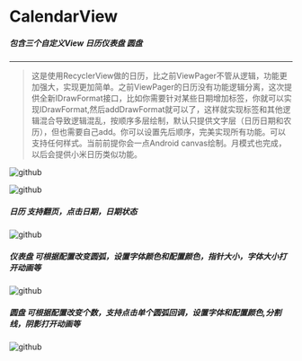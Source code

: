 CalendarView
============


#####  包含三个自定义View 日历仪表盘 圆盘
---------------------------------------
> 这是使用RecyclerView做的日历，比之前ViewPager不管从逻辑，功能更加强大，实现更加简单。之前ViewPager的日历没有功能逻辑分离，这次提供全新IDrawFormat接口，比如你需要针对某些日期增加标签，你就可以实现IDrawFormat,然后addDrawFormat就可以了，这样就实现标签和其他逻辑混合导致逻辑混乱，按顺序多层绘制，默认只提供文字层（日历日期和农历），但也需要自己add。你可以设置先后顺序，完美实现所有功能。可以支持任何样式。当前前提你会一点Android canvas绘制。月模式也完成，以后会提供小米日历类似功能。


![github](new.gif)

![github](screenshort.gif)

##### 日历 支持翻页，点击日期，日期状态 ###
![github](screenshort_cal.png)

##### 仪表盘 可根据配置改变圆弧，设置字体颜色和配置颜色，指针大小，字体大小打开动画等 ###
![github](screenshort_dash.png)

##### 圆盘 可根据配置改变个数，支持点击单个圆弧回调，设置字体和配置颜色,分割线，阴影打开动画等 ###
![github](screenshort_ring.png)
